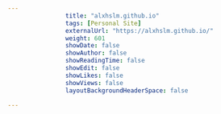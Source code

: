 ---
                title: "alxhslm.github.io"
                tags: [Personal Site]
                externalUrl: "https://alxhslm.github.io/"
                weight: 601
                showDate: false
                showAuthor: false
                showReadingTime: false
                showEdit: false
                showLikes: false
                showViews: false
                layoutBackgroundHeaderSpace: false
                ---
